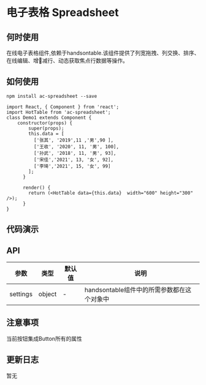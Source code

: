 # 电子表格 Spreadsheet

## 何时使用

在线电子表格组件,依赖于handsontable.该组件提供了列宽拖拽、列交换、排序、在线编辑、增减行、动态获取焦点行数据等操作。

## 如何使用

```
npm install ac-spreadsheet --save

import React, { Component } from 'react';
import HotTable from 'ac-spreadsheet';
class Demo1 extends Component {
    constructor(props) {
        super(props);
        this.data = [
          ['张其', '2019',11 ,'男',90 ],
          ['王收', '2020', 11, '男', 100],
          ['孙武', '2018', 11, '男', 93],
          ['宋佳','2021', 13, '女', 92],
          ['李琦','2021', 15, '女', 99]
        ];
      }

      render() {
        return (<HotTable data={this.data}  width="600" height="300" />);
      }
}
```

## 代码演示


## API 


 参数      | 类型                 | 默认值 | 说明
----------|----------------------|--------------|------
settings|	object	|-|	handsontable组件中的所需参数都在这个对象中


## 注意事项

当前按钮集成Button所有的属性

## 更新日志

暂无